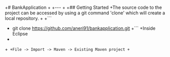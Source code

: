 +# BankApplication
+
+--- 
+
+## Getting Started
+The source code to the project can be accessed by using a git command 'clone' which will create a local repository.
+
+```
+ git clone https://github.com/aneri91/bankapplication.git
+```
+Inside Eclipse
+
+```
+File -> Import -> Maven -> Existing Maven project
+```